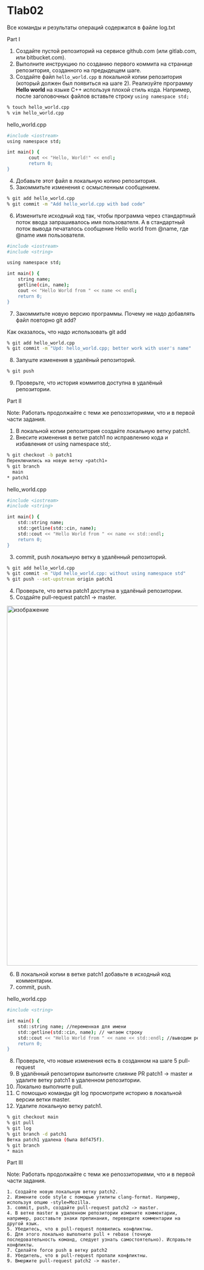 # Tlab02
Все команды и результаты операций содержатся в файле log.txt

Part I

1. Создайте пустой репозиторий на сервисе github.com (или gitlab.com, или bitbucket.com).
2. Выполните инструкцию по созданию первого коммита на странице репозитория, созданного на предыдещем шаге.
3. Создайте файл `hello_world.cpp` в локальной копии репозитория (который должен был появиться на шаге 2). Реализуйте программу **Hello world** на языке C++ используя плохой стиль кода. Например, после заголовочных файлов вставьте строку `using namespace std;`


```sh
% touch hello_world.cpp
% vim hello_world.cpp
```

hello_world.cpp

```sh
#include <iostream>
using namespace std;

int main() {
        cout << "Hello, World!" << endl;
        return 0;
}
```

4. Добавьте этот файл в локальную копию репозитория.
5. Закоммитьте изменения с осмысленным сообщением.

```sh
% git add hello_world.cpp 
% git commit -m "Add hello_world.cpp with bad code"

```

6. Изменитьте исходный код так, чтобы программа через стандартный поток ввода запрашивалось имя пользователя. А в стандартный поток вывода печаталось сообщение Hello world from @name, где @name имя пользователя.

```sh
#include <iostream>
#include <string>

using namespace std;

int main() {
	string name;
	getline(cin, name);
	cout << "Hello World from " << name << endl;
	return 0;
}
```

7. Закоммитьте новую версию программы. Почему не надо добавлять файл повторно git add?

Как оказалось, что надо использовать git add

```sh
% git add hello_world.cpp 
% git commit -m "Upd: hello_world.cpp; better work with user's name"
```

8. Запуште изменения в удалёный репозиторий.

```sh
% git push 
```

9. Проверьте, что история коммитов доступна в удалёный репозитории.

Part II

Note: Работать продолжайте с теми же репоззиториями, что и в первой части задания.

1. В локальной копии репозитория создайте локальную ветку patch1.
2. Внесите изменения в ветке patch1 по исправлению кода и избавления от using namespace std;.

```sh
% git checkout -b patch1
Переключились на новую ветку «patch1»
% git branch            
  main
* patch1
```

hello_world.cpp

```sh
#include <iostream>
#include <string>

int main() {
 	std::string name;
 	std::getline(std::cin, name);
 	std::cout << "Hello World from " << name << std::endl;
 	return 0;
}
```

3. commit, push локальную ветку в удалённый репозиторий.

```sh
% git add hello_world.cpp 
% git commit -m "Upd hello_world.cpp: without using namespace std"
% git push --set-upstream origin patch1
```

4. Проверьте, что ветка patch1 доступна в удалёный репозитории.
5. Создайте pull-request patch1 -> master.

<img width="948" alt="изображение" src="https://github.com/arixixix/Tlab02/assets/92848880/8c073ff3-7d86-43bf-b0f2-cd522ac085da">


6. В локальной копии в ветке patch1 добавьте в исходный код комментарии.
7. commit, push.

hello_world.cpp

```sh
#include <string>

int main() {
 	std::string name; //переменная для имени
 	std::getline(std::cin, name); // читаем строку
 	std::cout << "Hello World from " << name << std::endl; //выводим результат 
 	return 0;
}
```

8. Проверьте, что новые изменения есть в созданном на шаге 5 pull-request
9. В удалённый репозитории выполните слияние PR patch1 -> master и удалите ветку patch1 в удаленном репозитории.
10. Локально выполните pull.
11. С помощью команды git log просмотрите историю в локальной версии ветки master.
12. Удалите локальную ветку patch1.

```sh
% git checkout main
% git pull
% git log
% git branch -d patch1           
Ветка patch1 удалена (была 8df475f).
% git branch 
* main
```

Part III

Note: Работать продолжайте с теми же репоззиториями, что и в первой части задания.

    1. Создайте новую локальную ветку patch2.
    2. Измените code style с помощью утилиты clang-format. Например, используя опцию -style=Mozilla.
    3. commit, push, создайте pull-request patch2 -> master.
    4. В ветке master в удаленном репозитории измените комментарии, например, расставьте знаки препинания, переведите комментарии на другой язык.
    5. Убедитесь, что в pull-request появились конфликтны.
    6. Для этого локально выполните pull + rebase (точную последовательность команд, следует узнать самостоятельно). Исправьте конфликты.
    7. Сделайте force push в ветку patch2
    8. Убедитель, что в pull-request пропали конфликтны.
    9. Вмержите pull-request patch2 -> master.
